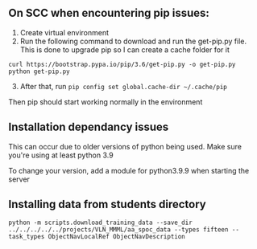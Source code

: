 ## On SCC when encountering pip issues:

1. Create virtual environment
2. Run the following command to download and run the get-pip.py file. This is done to upgrade pip so I can create a cache folder for it
```
curl https://bootstrap.pypa.io/pip/3.6/get-pip.py -o get-pip.py
python get-pip.py
```
3. After that, run
```pip config set global.cache-dir ~/.cache/pip```

Then pip should start working normally in the environment

## Installation dependancy issues
This can occur due to older versions of python being used. Make sure you're using at least python 3.9

To change your version, add a module for python3.9.9 when starting the server

## Installing data from students directory
```
python -m scripts.download_training_data --save_dir ../../../../../projects/VLN_MMML/aa_spoc_data --types fifteen --task_types ObjectNavLocalRef ObjectNavDescription
```